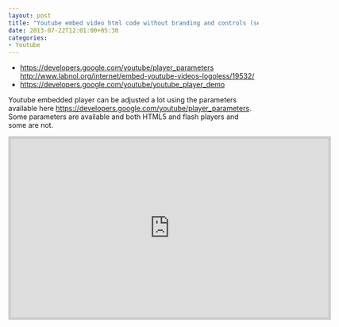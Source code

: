 ```yaml
---
layout: post
title: "Youtube embed video html code without branding and controls (seekbar, play/pause and volume)"
date: 2013-07-22T12:01:00+05:30
categories:
- Youtube
---
```


* https://developers.google.com/youtube/player_parameters  http://www.labnol.org/internet/embed-youtube-videos-logoless/19532/
* https://developers.google.com/youtube/youtube_player_demo

Youtube embedded player can be adjusted a lot using the parameters available here <a href="https://developers.google.com/youtube/player_parameters">https://developers.google.com/youtube/player_parameters</a>. Some parameters are available and both HTML5 and flash players and some are not.

<iframe style="border: 5px solid #cccccc; overflow: hidden;" width="640" height="360" src="http://www.youtube.com/embed/p09QlQQazo0?rel=0&amp;autoplay=0&amp;showinfo=0&amp;modestbranding=1&amp;controls=0&amp;vq=hd720" frameborder="0" allowfullscreen></iframe>
